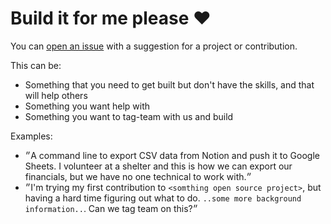 # Build it for me please :heart:

You can [open an issue](https://github.com/rusty-ferris-club/build-it-for-me-please/issues/new/choose) with a suggestion for a project or contribution.


This can be:

* Something that you need to get built but don't have the skills, and that will help others
* Something you want help with
* Something you want to tag-team with us and build

Examples:

* ״A command line to export CSV data from Notion and push it to Google Sheets. I volunteer at a shelter and this is how we can export our financials, but we have no one technical to work with.״
* ״I'm trying my first contribution to `<somthing open source project>`, but having a hard time figuring out what to do. `..some more background information..`. Can we tag team on this?״


